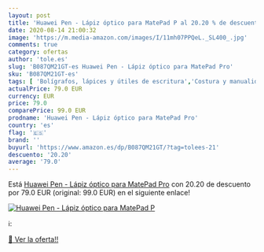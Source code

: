 ```yaml
---
layout: post
title: 'Huawei Pen - Lápiz óptico para MatePad P al 20.20 % de descuento'
date: 2020-08-14 21:00:32
image: 'https://m.media-amazon.com/images/I/11mh07PPQeL._SL400_.jpg'
comments: true
category: ofertas
author: 'tole.es'
slug: 'B087QM21GT-es Huawei Pen - Lápiz óptico para MatePad Pro'
sku: 'B087QM21GT-es'
tags: [ 'Bolígrafos, lápices y útiles de escritura','Costura y manualidades','Dibujo','Hogar y cocina','Lápices','Marcadores','Materiales de dibujo','Oficina y papelería','Portaminas','Rotuladores y subrayadores','Subrayadores','lápiz', ]
actualPrice: 79.0 EUR
currency: EUR
price: 79.0
comparePrice: 99.0 EUR
prodname: 'Huawei Pen - Lápiz óptico para MatePad Pro'
country: 'es'
flag: '🇪🇸'
brand: ''
buyurl: 'https://www.amazon.es/dp/B087QM21GT/?tag=tolees-21'
descuento: '20.20'
average: '79.0'
---
```


Está [Huawei Pen - Lápiz óptico para MatePad Pro](https://www.amazon.es/dp/B087QM21GT/?tag=tolees-21) con 20.20 de descuento por 79.0 EUR (original: 99.0 EUR) en el siguiente enlace!

[![Huawei Pen - Lápiz óptico para MatePad P](https://m.media-amazon.com/images/I/11mh07PPQeL._SL400_.jpg)](https://www.amazon.es/dp/B087QM21GT/?tag=tolees-21)

ℹ️:


[🛒 Ver la oferta!!](https://www.amazon.es/dp/B087QM21GT/?tag=tolees-21)
